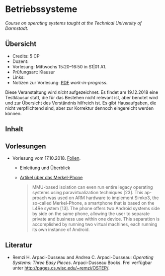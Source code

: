 # Betriebssysteme

*Course on operating systems taught at the Technical University of Darmstadt.*

## Übersicht

*   Credits: 5 CP
*   Dozent: 
*   Vorlesung: Mittwochs 15:20–16:50 in S1|01 A1.
*   Prüfungsart: Klausur
*   Links:
*   Notizen zur Vorlesung: [PDF](notizen.pdf) *work-in-progress*.

Diese Veranstaltung wird *nicht* aufgezeichnet. Es findet am 19.12.2018 eine Testklausur statt, die für das Bestehen nicht relevant ist, aber benotet wird und zur Übersicht des Verständnis hilfreich ist. Es gibt Hausaufgaben, die nicht verpflichtend sind, aber zur Korrektur dennoch eingereicht werden können.

## Inhalt



## Vorlesungen

*   Vorlesung vom 17.10.2018. [Folien](folien/01-intro-2018.pdf).
    *   Einleitung und Überblick
    *   [Artikel über das Merkel-Phone](https://os.inf.tu-dresden.de/papers_ps/icdcs2017-lateral-thinking.pdf)
        
        >   MMU-based isolation can even run entire legacy operating systems using paravirtualization techniques [23]. This ap- proach was used on ARM hardware to implement Simko3, the so-called Merkel-Phone, a smartphone that is based on the L4Re system [13]. The phone offers two Android systems side by side on the same phone, allowing the user to separate private and business use within one device. This separation is accomplished by running two virtual machines, each running its own instance of Android.

## Literatur

*   Remzi H. Arpaci-Dusseau and Andrea C. Arpaci-Dusseau: *Operating Systems: Three Easy Pieces*. Arpaci-Dusseau Books. Frei verfügbar unter <http://pages.cs.wisc.edu/~remzi/OSTEP/>. 

